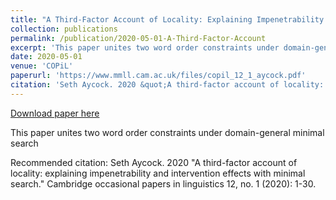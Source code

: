 ```yaml
---
title: "A Third-Factor Account of Locality: Explaining Impenetrability and Intervention Effects with Minimal Search"
collection: publications
permalink: /publication/2020-05-01-A-Third-Factor-Account
excerpt: 'This paper unites two word order constraints under domain-general minimal search'
date: 2020-05-01
venue: 'COPiL'
paperurl: 'https://www.mmll.cam.ac.uk/files/copil_12_1_aycock.pdf'
citation: 'Seth Aycock. 2020 &quot;A third-factor account of locality: explaining impenetrability and intervention effects with minimal search.&quot; Cambridge occasional papers in linguistics 12, no. 1 (2020): 1-30.'
---
```


<a href='https://www.mmll.cam.ac.uk/files/copil_12_1_aycock.pdf'>Download paper here</a>

This paper unites two word order constraints under domain-general minimal search

Recommended citation: Seth Aycock. 2020 "A third-factor account of locality: explaining impenetrability and intervention effects with minimal search." Cambridge occasional papers in linguistics 12, no. 1 (2020): 1-30.